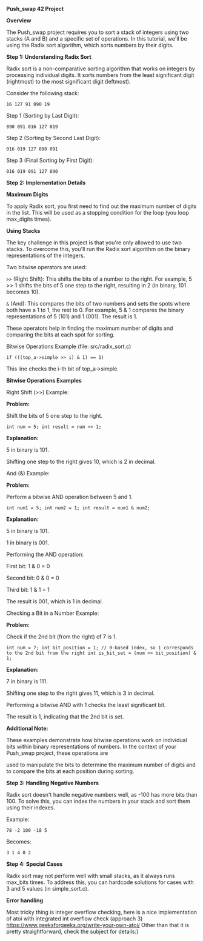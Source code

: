 **Push_swap 42 Project**

**Overview**

The Push_swap project requires you to sort a stack of integers using two stacks (A and B) and a specific set of operations. In this tutorial, we'll be using the Radix sort algorithm, which sorts numbers by their digits.

**Step 1: Understanding Radix Sort**

Radix sort is a non-comparative sorting algorithm that works on integers by processing individual digits. It sorts numbers from the least significant digit (rightmost) to the most significant digit (leftmost).

Consider the following stack:

``16 127 91 890 19``

Step 1 (Sorting by Last Digit):

``
890
091
016
127
019
``

Step 2 (Sorting by Second Last Digit):

``
016
019
127
890
091
``

Step 3 (Final Sorting by First Digit):

``016 019 091 127 890``

**Step 2: Implementation Details**

**Maximum Digits**

To apply Radix sort, you first need to find out the maximum number of digits in the list. This will be used as a stopping condition for the loop (you loop max_digits times).

**Using Stacks**

The key challenge in this project is that you're only allowed to use two stacks. To overcome this, you'll run the Radix sort algorithm on the binary representations of the integers.

Two bitwise operators are used:

``>>`` (Right Shift): This shifts the bits of a number to the right. For example, 5 >> 1 shifts the bits of 5 one step to the right, resulting in 2 (in binary, 101 becomes 10).

``&`` (And): This compares the bits of two numbers and sets the spots where both have a 1 to 1, the rest to 0. For example, 5 & 1 compares the binary representations of 5 (101) and 1 (001). The result is 1.

These operators help in finding the maximum number of digits and comparing the bits at each spot for sorting.

Bitwise Operations Example (file: src/radix_sort.c)

``if (((top_a->simple >> i) & 1) == 1)``

This line checks the i-th bit of top_a->simple.

**Bitwise Operations Examples**


Right Shift (>>) Example:

**Problem:**

Shift the bits of 5 one step to the right.

``int num = 5;
int result = num >> 1;``

**Explanation:**

5 in binary is 101.

Shifting one step to the right gives 10, which is 2 in decimal.


And (&) Example:

**Problem:**

Perform a bitwise AND operation between 5 and 1.

``int num1 = 5;
int num2 = 1;
int result = num1 & num2;``

**Explanation:**

5 in binary is 101.

1 in binary is 001.

Performing the AND operation:

First bit: 1 & 0 = 0

Second bit: 0 & 0 = 0

Third bit: 1 & 1 = 1

The result is 001, which is 1 in decimal.


Checking a Bit in a Number Example:

**Problem:**

Check if the 2nd bit (from the right) of 7 is 1.

``int num = 7;
int bit_position = 1; // 0-based index, so 1 corresponds to the 2nd bit from the right
int is_bit_set = (num >> bit_position) & 1;``

**Explanation:**

7 in binary is 111.

Shifting one step to the right gives 11, which is 3 in decimal.

Performing a bitwise AND with 1 checks the least significant bit.

The result is 1, indicating that the 2nd bit is set.

**Additional Note:**

These examples demonstrate how bitwise operations work on individual bits within binary representations of numbers. In the context of your Push_swap project, these operations are 

used to manipulate the bits to determine the maximum number of digits and to compare the bits at each position during sorting.

**Step 3: Handling Negative Numbers**

Radix sort doesn't handle negative numbers well, as -100 has more bits than 100. To solve this, you can index the numbers in your stack and sort them using their indexes.

Example:

``
78
-2
100
-18
5
``

Becomes:

``
3
1
4
0
2
``

**Step 4: Special Cases**

Radix sort may not perform well with small stacks, as it always runs max_bits times. To address this, you can hardcode solutions for cases with 3 and 5 values (in simple_sort.c).

**Error handling**

Most tricky thing is integer overflow checking, here is a nice implementation of atoi with integrated int overflow check (approach 3)
https://www.geeksforgeeks.org/write-your-own-atoi/
Other than that it is pretty straightforward, check the subject for details:)
